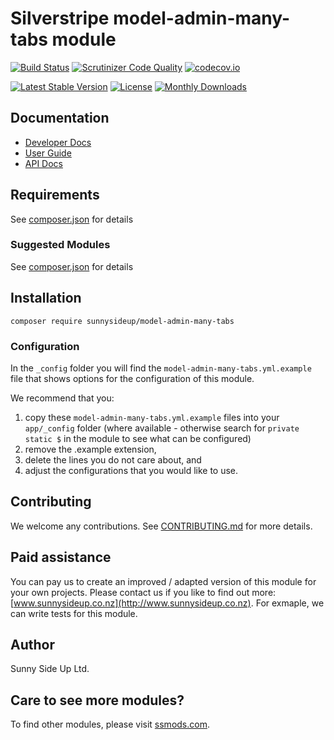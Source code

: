 # Silverstripe model-admin-many-tabs module
[![Build Status](https://travis-ci.org/sunnysideup/silverstripe-model-admin-many-tabs.svg?branch=master)](https://travis-ci.org/sunnysideup/silverstripe-model-admin-many-tabs)
[![Scrutinizer Code Quality](https://scrutinizer-ci.com/g/sunnysideup/silverstripe-model-admin-many-tabs/badges/quality-score.png?b=master)](https://scrutinizer-ci.com/g/sunnysideup/silverstripe-model-admin-many-tabs/?branch=master)
[![codecov.io](https://codecov.io/github/sunnysideup/silverstripe-model-admin-many-tabs/coverage.svg?branch=master)](https://codecov.io/github/sunnysideup/silverstripe-model-admin-many-tabs?branch=master)

[![Latest Stable Version](https://poser.pugx.org/sunnysideup/model-admin-many-tabs/version)](https://packagist.org/packages/sunnysideup/model-admin-many-tabs)
[![License](https://poser.pugx.org/sunnysideup/model-admin-many-tabs/license)](https://packagist.org/packages/sunnysideup/model-admin-many-tabs)
[![Monthly Downloads](https://poser.pugx.org/sunnysideup/model-admin-many-tabs/d/monthly)](https://packagist.org/packages/sunnysideup/model-admin-many-tabs)


## Documentation



 * [Developer Docs](docs/en/INDEX.md)
 * [User Guide](docs/en/userguide.md)
 * [API Docs](http://docs.ssmods.com/sunnysideup/model-admin-many-tabs/classes.xhtml)


## Requirements



See [composer.json](composer.json) for details


### Suggested Modules



See [composer.json](composer.json) for details


## Installation


```
composer require sunnysideup/model-admin-many-tabs
```

### Configuration



In the `_config` folder you will find the `model-admin-many-tabs.yml.example`
file that shows options for the configuration of this module.

We recommend that you:

  1. copy these `model-admin-many-tabs.yml.example` files into your
`app/_config` folder (where available - otherwise search for `private static $` in the module to see what can be configured)
  2. remove the .example extension,
  3. delete the lines you do not care about, and
  4. adjust the configurations that you would like to use.


## Contributing



We welcome any contributions. See [CONTRIBUTING.md](CONTRIBUTING.md) for more details.

## Paid assistance



You can pay us to create an improved / adapted version of this module for your own projects.  Please contact us if you like to find out more: [www.sunnysideup.co.nz](http://www.sunnysideup.co.nz).  For exmaple, we can write tests for this module.  

## Author



Sunny Side Up Ltd.


## Care to see more modules?

To find other modules, please visit [ssmods.com](http://ssmods.com/).
